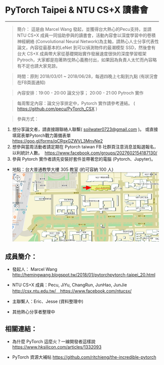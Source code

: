 # PyTorch Taipei & NTU CS+X 讀書會
- - -

> 簡介：
這是由 Marcel Wang 發起，並獲得台大熱心的Pecu支持，並請 NTU CS+X 成員一同協助參與的讀書會，活動內容會以深度學習中的卷積神經網絡
(Convolutional Neural Network)為主軸，請熱心人士分享代表性論文，內容從最基本的LeNet 到可以偵測物件的最潮模型 SSD，然後會有台大 
CS+X 成員帶大家從基礎開始實作發展速度很快的深度學習框架 Pytroch，大家都是抱著熱忱熱心義務付出，如果因為負責人太忙而內容略有不足也請大家見諒。

> 時間：原則 2018/03/01 ~ 2018/06/28，每週四晚上七點到九點 (有狀況會在FB頁面通知)

> 內容安排：19:00 - 20:00 論文分享； 20:00 - 21:00 Pytroch 實作

> 每周暫定內容：論文分享排定中，Pytorch 實作請參考連結。
( https://github.com/pecu/PyTorch_CSX )

> 參與方式：
1. 想分享論文者，請直接跟聯絡人聯繫( soilwater0723@gmail.com )。
或直接填寫表單Pytorch戰力籌備表單 https://goo.gl/forms/qCRgxGZWVL3MnvNe2
2. 想參與當周活動者請定期在 Pytorch taiwan FB 社群頁注意消息並點選報名，以利統計人數。  https://www.facebook.com/groups/2027602154187130/ 
3. 參與 Pytorch 實作者請先安裝好套件並帶著您的電腦 (Pytorch、Jupyter)。

* 地點：台大普通教學大樓 305 教室 (約可容納 100 人)
![image](https://github.com/d06521005/Pytorch_Taipei/blob/master/%E4%BD%8D%E7%BD%AE.jpg)

## 成員簡介：
* 發起人： Marcel Wang http://hemingwang.blogspot.tw/2018/01/pytorchpytorch-taipei_20.html

* NTU CS+X 成員：Pecu, JiYu, ChangRun, JunHao, JunJie http://csx.ntu.edu.tw/　https://www.facebook.com/ntucsx/

* 主聯繫人：Eric、Jesse (資料整理中)

* 其他熱心分享者整理中


## 相關連結：
* 為什麼 PyTorch 這麼火？一線開發者這樣說
https://www.hksilicon.com/articles/1332093

* PyTorch 資源大補帖
https://github.com/ritchieng/the-incredible-pytorch
